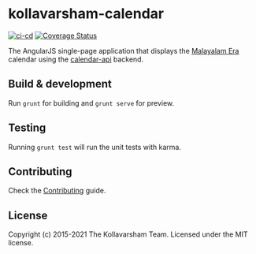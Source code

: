 # kollavarsham-calendar

[![ci-cd](https://github.com/kollavarsham/calendar/actions/workflows/ci.yml/badge.svg)](https://github.com/kollavarsham/calendar/actions/workflows/ci.yml) [![Coverage Status](https://coveralls.io/repos/github/kollavarsham/calendar/badge.svg?branch=master)](https://coveralls.io/github/kollavarsham/calendar?branch=master)

The AngularJS single-page application that displays the [Malayalam Era](https://en.wikipedia.org/wiki/Kollam_era) calendar using the [calendar-api](https://github.com/kollavarsham/calendar-api) backend.

## Build & development

Run `grunt` for building and `grunt serve` for preview.

## Testing

Running `grunt test` will run the unit tests with karma.

## Contributing
Check the [Contributing](CONTRIBUTING.md) guide.

## License
Copyright (c) 2015-2021 The Kollavarsham Team. Licensed under the MIT license.
